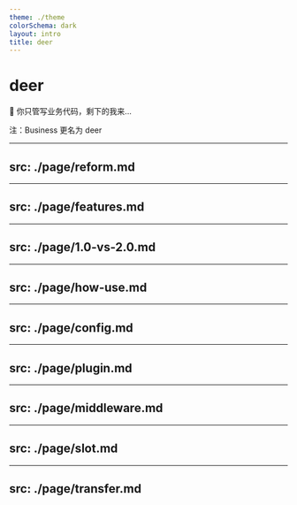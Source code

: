 ```yaml
---
theme: ./theme
colorSchema: dark
layout: intro
title: deer
---
```


# deer

🦌 你只管写业务代码，剩下的我来...

<div class="text-xs text-gray-500  absolute bottom-2 right-3"> 注：Business 更名为 deer </div>

---
src: ./page/reform.md
---

---
src: ./page/features.md
---

---
src: ./page/1.0-vs-2.0.md
---

---
src: ./page/how-use.md
---

---
src: ./page/config.md
---

---
src: ./page/plugin.md
---

---
src: ./page/middleware.md
---

---
src: ./page/slot.md
---

---
src: ./page/transfer.md
---
